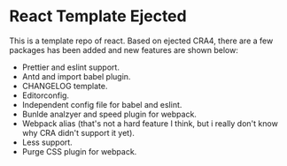 # React Template Ejected

This is a template repo of react. Based on ejected CRA4, there are a few packages has been added and new features are shown below:

- Prettier and eslint support.
- Antd and import babel plugin.
- CHANGELOG template.
- Editorconfig.
- Independent config file for babel and eslint.
- Bunlde analzyer and speed plugin for webpack.
- Webpack alias (that's not a hard feature I think, but i really don't know why CRA didn't support it yet).
- Less support.
- Purge CSS plugin for webpack.
